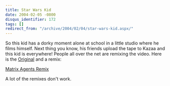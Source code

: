 ```yaml
---
title: Star Wars Kid
date: 2004-02-05 -0800
disqus_identifier: 172
tags: []
redirect_from: "/archive/2004/02/04/star-wars-kid.aspx/"
---
```


So this kid has a dorky moment alone at school in a little studio where
he films himself. Next thing you know, his friends upload the tape to
Kazaa and this kid is everywhere! People all over the net are remixing
the video. Here is the [Original](http://www.jedimaster.net/index.htm)
and a remix:

[Matrix Agents Remix](http://www.jedimaster.net/matrix_agents.htm)

A lot of the remixes don't work.

